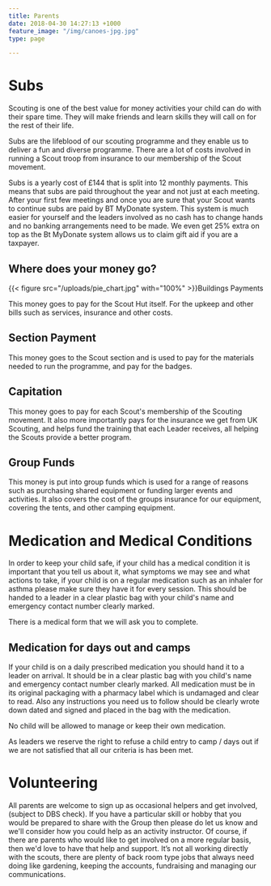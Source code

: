```yaml
---
title: Parents
date: 2018-04-30 14:27:13 +1000
feature_image: "/img/canoes-jpg.jpg"
type: page

---
```

# Subs

Scouting is one of the best value for money activities your child can do with their spare time. They will make friends and learn skills they will call on for the rest of their life.

Subs are the lifeblood of our scouting programme and they enable us to deliver a fun and diverse programme. There are a lot of costs involved in running a Scout troop from insurance to our membership of the Scout movement.

Subs is a yearly cost of £144 that is split into 12 monthly payments. This means that subs are paid throughout the year and not just at each meeting. After your first few meetings and once you are sure that your Scout wants to continue subs are paid by BT MyDonate system. This system is much easier for yourself and the leaders involved as no cash has to change hands and no banking arrangements need to be made. We even get 25% extra on top as the Bt MyDonate system allows us to claim gift aid if you are a taxpayer.

## Where does your money go?

{{< figure src="/uploads/pie_chart.jpg" with="100%" >}}Buildings Payments

This money goes to pay for the Scout Hut itself. For the upkeep and other bills such as services, insurance and other costs.

## Section Payment

This money goes to the Scout section and is used to pay for the materials needed to run the programme, and pay for the badges.

## Capitation

This money goes to pay for each Scout's membership of the Scouting movement. It also more importantly pays for the insurance we get from UK Scouting, and helps fund the training that each Leader receives, all helping the Scouts provide a better program.

## Group Funds

This money is put into group funds which is used for a range of reasons such as purchasing shared equipment or funding larger events and activities.  It also covers the cost of the groups insurance for our equipment, covering the tents, and other camping equipment.

# Medication and Medical Conditions

In order to keep your child safe, if your child  has a medical condition it is important that you tell us about it, what symptoms we may see and what actions to take, if your child is on a regular medication such as an inhaler for asthma please make sure they have it for every session. This should be handed to a leader in a clear plastic bag with your child's name and emergency contact number clearly marked.

There is a medical form that we will ask you to complete.

## Medication for days out and camps

If your child is on a daily prescribed medication you should hand it to a leader on arrival. It should be in a clear plastic bag with you child's name and emergency contact number clearly marked. All medication must be in its original packaging with a pharmacy label which is undamaged and clear to read. Also any instructions you need us to follow should be clearly wrote down dated and signed and placed in the bag with the medication.

No child will be allowed to manage or keep their own medication.

As leaders we reserve the right to refuse a child entry to camp / days  out if we are not satisfied  that all our criteria is has been met.

# Volunteering

All parents are welcome to sign up as occasional helpers and get involved, (subject to DBS check). If you have a particular skill or hobby that you would be prepared to share with the Group then please do let us know and we'll consider how you could help as an activity instructor.  Of course, if there are parents who would like to get involved on a more regular basis, then we'd love to have that help and support. It’s not all working directly with the scouts, there are plenty of back room type jobs that always need doing like gardening, keeping the accounts, fundraising and managing our communications.